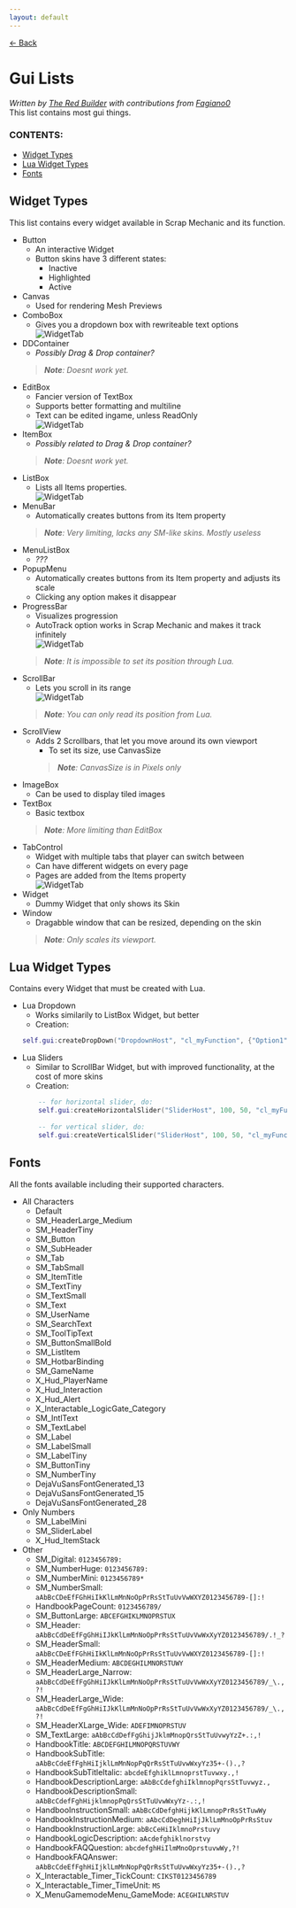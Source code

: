 ```yaml
---
layout: default
---
```


[← Back](../index.md)

# Gui Lists
*Written by [The Red Builder](https://github.com/TheRedBuilder) with contributions from [Fagiano0](https://github.com/Fagiano0)*  
This list contains most gui things.

### CONTENTS:
- [Widget Types](Gui-Lists#widget-types)
- [Lua Widget Types](Gui-Lists#lua-widget-types)
- [Fonts](Gui-Lists#fonts)

## Widget Types
This list contains every widget available in Scrap Mechanic and its function.
- Button 
	- An interactive Widget  
	- Button skins have 3 different states:
		- Inactive
		- Highlighted
		- Active
- Canvas
	- Used for rendering Mesh Previews
- ComboBox
	- Gives you a dropdown box with rewriteable text options  
	![WidgetTab](../Images/GuiWidgetList/AddItems.png "Items Interface")
- DDContainer
	- *Possibly Drag & Drop container?*
	> ***Note**: Doesnt work yet.*
- EditBox
	- Fancier version of TextBox
	- Supports better formatting and multiline
	- Text can be edited ingame, unless ReadOnly  
	![WidgetTab](../Images/GuiWidgetList/ReadOnly.png "ReadOnly Option")
- ItemBox
	- *Possibly related to Drag & Drop container?*
	> ***Note**: Doesnt work yet.*
- ListBox
	- Lists all Items properties.  
	![WidgetTab](../Images/GuiWidgetList/AddItems.png "Items Interface")
- MenuBar
	- Automatically creates buttons from its Item property
	> ***Note**: Very limiting, lacks any SM-like skins. Mostly useless*
- MenuListBox
	- *???*
- PopupMenu
	- Automatically creates buttons from its Item property and adjusts its scale
	- Clicking any option makes it disappear
- ProgressBar
	- Visualizes progression
	- AutoTrack option works in Scrap Mechanic and makes it track infinitely  
	![WidgetTab](../Images/GuiWidgetList/ProgressBar.png "ProgressBar Interface")
	> ***Note**: It is impossible to set its position through Lua.*
- ScrollBar
	- Lets you scroll in its range  
	![WidgetTab](../Images/GuiWidgetList/ProgressBar.png "ProgressBar Interface")
	> ***Note**: You can only read its position from Lua.*
- ScrollView
	- Adds 2 Scrollbars, that let you move around its own viewport
		- To set its size, use CanvasSize
		> ***Note**: CanvasSize is in Pixels only*
- ImageBox
	- Can be used to display tiled images
- TextBox
	- Basic textbox
	> ***Note**: More limiting than EditBox*
- TabControl
	- Widget with multiple tabs that player can switch between
	- Can have different widgets on every page
	- Pages are added from the Items property  
	![WidgetTab](../Images/GuiWidgetList/AddItems.png "Items Interface")
- Widget
	- Dummy Widget that only shows its Skin
- Window
	- Dragabble window that can be resized, depending on the skin
	> ***Note**: Only scales its viewport.*
	
## Lua Widget Types
Contains every Widget that must be created with Lua.
- Lua Dropdown
	- Works similarily to ListBox Widget, but better
	- Creation:
	```lua
	self.gui:createDropDown("DropdownHost", "cl_myFunction", {"Option1","Option2"}) -- change self.gui to your created gui, change "DropdownHost" to the name of your Widget (Widget should be empty, with panelEmpty skin), change "cl_myFunction" to the name of the function that will receive its callback, fill in the table {"Option1","Option2"} with the option names, these are returned to the callback when player clicks them.
	```
- Lua Sliders
	- Similar to ScrollBar Widget, but with improved functionality, at the cost of more skins
	- Creation:
	```lua
		-- for horizontal slider, do:
		self.gui:createHorizontalSlider("SliderHost", 100, 50, "cl_myFunction", true) -- change self.gui to your created gui, change "SliderHost" to the name of your Widget (Widget should be empty, with panelEmpty skin), change "cl_myFunction" to the name of the function that will receive its callback, change the first number (100) to the maximal value of the slider and the other number (50) to its starting value, the boolean (true) controls if the slider should be numbered
		
		-- for vertical slider, do:
		self.gui:createVerticalSlider("SliderHost", 100, 50, "cl_myFunction") -- change self.gui to your created gui, change "SliderHost" to the name of your Widget (Widget should be empty, with panelEmpty skin), change "cl_myFunction" to the name of the function that will receive its callback, change the first number (100) to the maximal value of the slider and the other number (50) to its starting value
	```

## Fonts
All the fonts available including their supported characters.

- All Characters
	- Default
	- SM_HeaderLarge_Medium
	- SM_HeaderTiny
	- SM_Button
	- SM_SubHeader
	- SM_Tab
	- SM_TabSmall
	- SM_ItemTitle
	- SM_TextTiny
	- SM_TextSmall
	- SM_Text
	- SM_UserName
	- SM_SearchText
	- SM_ToolTipText
	- SM_ButtonSmallBold
	- SM_ListItem
	- SM_HotbarBinding
	- SM_GameName
	- X_Hud_PlayerName
	- X_Hud_Interaction
	- X_Hud_Alert
	- X_Interactable_LogicGate_Category
	- SM_IntlText
	- SM_TextLabel
	- SM_Label
	- SM_LabelSmall
	- SM_LabelTiny
	- SM_ButtonTiny
	- SM_NumberTiny
	- DejaVuSansFontGenerated_13
	- DejaVuSansFontGenerated_15
	- DejaVuSansFontGenerated_28
- Only Numbers
	- SM_LabelMini
	- SM_SliderLabel
	- X_Hud_ItemStack
- Other
	- SM_Digital: `0123456789:`
	- SM_NumberHuge: `0123456789:`
	- SM_NumberMini: `0123456789*`
	- SM_NumberSmall: `aAbBcCDeEfFGhHiIkKlLmMnNoOpPrRsStTuUvVwWXYZ0123456789-[]:!`
	- HandbookPageCount: `0123456789/`
	- SM_ButtonLarge: `ABCEFGHIKLMNOPRSTUX`
	- SM_Header: `aAbBcCdDeEfFgGhHiIJkKlLmMnNoOpPrRsStTuUvVwWxXyYZ0123456789/.!_?`
	- SM_HeaderSmall: `aAbBcCDeEfFGhHiIkKlLmMnNoOpPrRsStTuUvVwWXYZ0123456789-[]:!`
	- SM_HeaderMedium: `ABCDEGHILMNORSTUWY`
	- SM_HeaderLarge_Narrow: `aAbBcCdDeEfFgGhHiIJkKlLmMnNoOpPrRsStTuUvVwWxXyYZ0123456789/_\.,?!`
	- SM_HeaderLarge_Wide: `aAbBcCdDeEfFgGhHiIJkKlLmMnNoOpPrRsStTuUvVwWxXyYZ0123456789/_\.,?!`
	- SM_HeaderXLarge_Wide: `ADEFIMNOPRSTUV`
	- SM_TextLarge: `aAbBcCdDefFgGhijJklmMnopQrsStTuUvwyYzZ+.:,!`
	- HandbookTitle: `ABCDEFGHILMNOPQRSTUVWY`
	- HandbookSubTitle: `aAbBcCdeEfFghHiIjklLmMnNopPqQrRsStTuUvwWxyYz35+-().,?`
	- HandbookSubTitleItalic: `abcdeEfghiklLmnoprstTuvwxy.,!`
	- HandbookDescriptionLarge: `aAbBcCdefghiIklmnopPqrsStTuvwyz.,`
	- HandbookDescriptionSmall: `aAbBcCdefFghHijklmnopPqQrsStTuUvwWxyYz-.:,!`
	- HandbooInstructionSmall: `aAbBcCdDefghHijkKlLmnopPrRsStTuwWy`
	- HandbookInstructionMedium: `aAbcCdDeghHiIjJklLmMnoOpPrRsStuv`
	- HandbookInstructionLarge: `abBcCeHiIklmnoPrstuvy`
	- HandbookLogicDescription: `aAcdefghiklnorstvy`
	- HandbookFAQQuestion: `abcdefghHiIlmMnoOprstuvwWy,?!`
	- HandbookFAQAnswer: `aAbBcCdeEfFghHiIjklLmMnNopPqQrRsStTuUvwWxyYz35+-().,?`
	- X_Interactable_Timer_TickCount: `CIKST0123456789`
	- X_Interactable_Timer_TimeUnit: `MS`
	- X_MenuGamemodeMenu_GameMode: `ACEGHILNRSTUV`
	